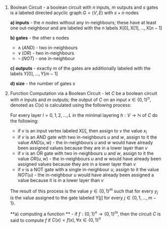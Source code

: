 1. Boolean Circuit - a boolean circuit with $n$ inputs, $m$ outputs and $s$ gates is a labeled directed acyclic graph $G = (V, E)$ with $s+n$ nodes
	
	**a) inputs** - the $n$ nodes without any in-neighbours; these have at least one out-neighbour and are labeled with the $n$ labels $\text{X}[0], \text{X}[1],...,\text{X}[n-1]$
	
	**b) gates** - the other $s$ nodes
	- $\land\, (AND)$ - two in-neighbours
	- $\lor\,(OR)$ - two in-neighbours 
	- $\neg\,(NOT)$ - one in-neighbour
	
	**c) outputs** - exactly $m$ of the gates are additionally labeled with the labels $\text{Y}[0],...,\text{Y}[m-1]$
	
	**d) size** - the number of gates $s$

2. Function Computation via a Boolean Circuit - let $C$ be a boolean circuit with $n$ inputs and $m$ outputs; the output of $C$ on an input $x\in\{0,1\}^n$, denoted as $C(x)$ is calculated using the following process:
	
	For every layer $l = 0,1,2,..., L$ in the minimal layering $h: V \to \mathbb{N}$ of $C$ do the following:
	- if $v$ is an input vertex labeled $\text{X}[i]$, then assign to $v$ the value $x_i$
	- if $v$ is an AND gate with two in-neighbours $u$ and $w$, assign to it the value $AND(u, w)$ - the in-neighbours $u$ and $w$ would have already been assigned values because they are in a lower layer than $v$
	- if $v$ is an OR gate with two in-neighbours $u$ and $w$, assign to it the value $OR(u,w)$ - the in-neighbours $u$ and $w$ would have already been assigned values because they are in a lower layer than $v$
	- if $v$ is a NOT gate with a single in-neighbour $u$, assign to it the value $NOT(u)$ - the in-neighbour $u$ would have already been assigned a value because it is in a lower layer than $v$
	
	The result of this process is the value $y \in \{0,1\}^m$ such that for every $y_j$ is the value assigned to the gate labeled $\text{Y}[j]$ for every $j \in \{0,1,...,m-1\}$.
	
	**a) computing a function ** - if $f: \{0,1\}^n \to \{0,1\}^m$, then the circuit $C$ is said to compute $f$ if $C(x) = f(x), \forall x \in \{0,1\}^n$